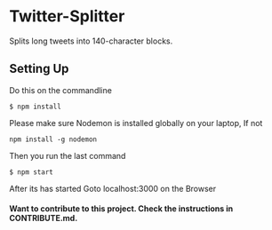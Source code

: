 # Twitter-Splitter
Splits long tweets into 140-character blocks.

## Setting Up
Do this on the commandline
```
$ npm install
```
Please make sure Nodemon is installed globally on your laptop,
If not
```
npm install -g nodemon
```
Then you run the last command
```
$ npm start 
```
After its has started Goto localhost:3000 on the Browser

#### Want to contribute to this project. Check the instructions in CONTRIBUTE.md.
